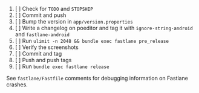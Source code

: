 1. [ ] Check for `TODO` and `STOPSHIP`
2. [ ] Commit and push
3. [ ] Bump the version in `app/version.properties`
4. [ ] Write a changelog on poeditor and tag it with `ignore-string-android` and `fastlane-android`
5. [ ] Run `ulimit -n 2048 && bundle exec fastlane pre_release`
6. [ ] Verify the screenshots
7. [ ] Commit and tag
8. [ ] Push and push tags
9. [ ] Run `bundle exec fastlane release`

See `fastlane/Fastfile` comments for debugging information on Fastlane crashes.
